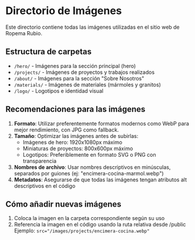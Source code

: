 # Directorio de Imágenes

Este directorio contiene todas las imágenes utilizadas en el sitio web de Ropema Rubio.

## Estructura de carpetas

- `/hero/` - Imágenes para la sección principal (hero)
- `/projects/` - Imágenes de proyectos y trabajos realizados
- `/about/` - Imágenes para la sección "Sobre Nosotros"
- `/materials/` - Imágenes de materiales (mármoles y granitos)
- `/logo/` - Logotipos e identidad visual

## Recomendaciones para las imágenes

1. **Formato**: Utilizar preferentemente formatos modernos como WebP para mejor rendimiento, con JPG como fallback.
2. **Tamaño**: Optimizar las imágenes antes de subirlas:
   - Imágenes de hero: 1920x1080px máximo
   - Miniaturas de proyectos: 800x600px máximo
   - Logotipos: Preferiblemente en formato SVG o PNG con transparencia
3. **Nombres de archivo**: Usar nombres descriptivos en minúsculas, separados por guiones (ej: "encimera-cocina-marmol.webp")
4. **Metadatos**: Asegurarse de que todas las imágenes tengan atributos alt descriptivos en el código

## Cómo añadir nuevas imágenes

1. Coloca la imagen en la carpeta correspondiente según su uso
2. Referencia la imagen en el código usando la ruta relativa desde /public
   Ejemplo: `src="/images/projects/encimera-cocina.webp"`
